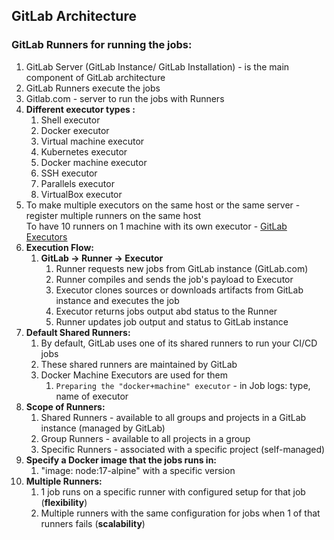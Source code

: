 ## GitLab Architecture

### GitLab Runners for running the jobs:
1. GitLab Server (GitLab Instance/ GitLab Installation) - is the main component of GitLab architecture
2. GitLab Runners execute the jobs
3. Gitlab.com - server to run the jobs with Runners
4. **Different executor types :**
   1. Shell executor
   2. Docker executor
   3. Virtual machine executor
   4. Kubernetes executor
   5. Docker machine executor
   6. SSH executor
   7. Parallels executor
   8. VirtualBox executor
5. To make multiple executors on the same host or the same server - register multiple runners on the same host\
To have 10 runners on 1 machine with its own executor - [GitLab Executors](https://techworld-with-nana.teachable.com/courses/1769488/lectures/39894185)
6. **Execution Flow:**
   1. **GitLab -> Runner -> Executor**
      1. Runner requests new jobs from GitLab instance (GitLab.com)
      2. Runner compiles and sends the job's payload to Executor
      3. Executor clones sources or downloads artifacts from GitLab instance and executes the job
      4. Executor returns jobs output abd status to the Runner
      5. Runner updates job output and status to GitLab instance
7. **Default Shared Runners:**
   1. By default, GitLab uses one of its shared runners to run your CI/CD jobs
   2. These shared runners are maintained by GitLab
   3. Docker Machine Executors are used for them
      1. `Preparing the "docker+machine" executor` - in Job logs: type, name of executor
8. **Scope of Runners:**
   1. Shared Runners - available to all groups and projects in a GitLab instance (managed by GitLab)
   2. Group Runners - available to all projects in a group
   3. Specific Runners - associated with a specific project (self-managed)
9. **Specify a Docker image that the jobs runs in:**
   1. "image: node:17-alpine" with a specific version
10. **Multiple Runners:**
    1. 1 job runs on a specific runner with configured setup for that job (**flexibility**)
    2. Multiple runners with the same configuration for jobs when 1 of that runners fails (**scalability**)